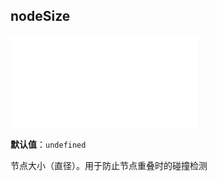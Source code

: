 ## nodeSize

<embed src="./LayoutSizeOrSpacing.zh.md"></embed>

**默认值**：`undefined`

节点大小（直径）。用于防止节点重叠时的碰撞检测